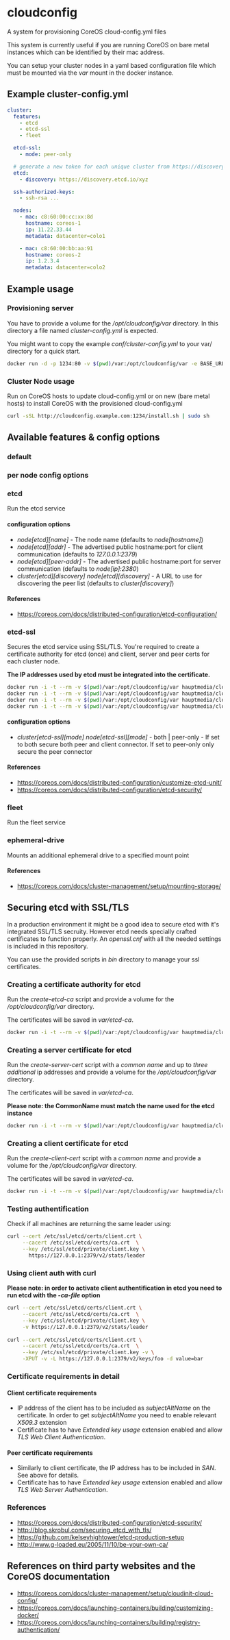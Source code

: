 # cloudconfig

A system for provisioning CoreOS cloud-config.yml files

This system is currently useful if you are running CoreOS on bare metal instances which can be identified by their mac address.

You can setup your cluster nodes in a yaml based configuration file which must be mounted via the *var* mount in the docker instance.

## Example cluster-config.yml
```yaml
cluster:
  features:
    - etcd
    - etcd-ssl
    - fleet

  etcd-ssl:
    - mode: peer-only

  # generate a new token for each unique cluster from https://discovery.etcd.io/new
  etcd:
    - discovery: https://discovery.etcd.io/xyz

  ssh-authorized-keys:
    - ssh-rsa ...

  nodes:
    - mac: c8:60:00:cc:xx:8d
      hostname: coreos-1
      ip: 11.22.33.44
      metadata: datacenter=colo1

    - mac: c8:60:00:bb:aa:91
      hostname: coreos-2
      ip: 1.2.3.4
      metadata: datacenter=colo2

```

## Example usage

### Provisioning server

You have to provide a volume for the */opt/cloudconfig/var* directory. In this directory a file named *cluster-config.yml* is expected.

You might want to copy the example *conf/cluster-config.yml* to your var/ directory for a quick start.


```bash
docker run -d -p 1234:80 -v $(pwd)/var:/opt/cloudconfig/var -e BASE_URL=http://puppetmaster.example.com:1234 hauptmedia/puppetmaster
```

### Cluster Node usage

Run on CoreOS hosts to update cloud-config.yml or on new (bare metal hosts) to install CoreOS with the provisioned cloud-config.yml

```bash
curl -sSL http://cloudconfig.example.com:1234/install.sh | sudo sh
```

## Available features & config options

### default

### per node config options


### etcd

Run the etcd service

#### configuration options
* *node[etcd][name]* - The node name (defaults to *node[hostname]*)
* *node[etcd][addr]* - The advertised public hostname:port for client communication (defaults to *127.0.0.1:2379*)
* *node[etcd][peer-addr]* - The advertised public hostname:port for server communication (defaults to *node[ip]:2380*)
* *cluster[etcd][discovery]* *node[etcd][discovery]* - A URL to use for discovering the peer list (defaults to *cluster[discovery]*)

#### References
* https://coreos.com/docs/distributed-configuration/etcd-configuration/

### etcd-ssl

Secures the etcd service using SSL/TLS. You're required to create a certificate authority for etcd (once) and client, 
server and peer certs for each cluster node.

**The IP addresses used by etcd must be integrated into the certificate.**

```bash
docker run -i -t --rm -v $(pwd)/var:/opt/cloudconfig/var hauptmedia/cloudconfig create-etcd-ca
docker run -i -t --rm -v $(pwd)/var:/opt/cloudconfig/var hauptmedia/cloudconfig create-etcd-server-cert 1.etcd.example.com 5.6.7.8 192.168.2.2
docker run -i -t --rm -v $(pwd)/var:/opt/cloudconfig/var hauptmedia/cloudconfig create-etcd-peer-cert 1.etcd.example.com 5.6.7.8 192.168.2.2
docker run -i -t --rm -v $(pwd)/var:/opt/cloudconfig/var hauptmedia/cloudconfig create-etcd-client-cert 1.etcd.example.com
````

#### configuration options
* *cluster[etcd-ssl][mode]* *node[etcd-ssl][mode]* - both | peer-only - If set to both secure both peer and client connector. If set to peer-only only secure the peer connector

#### References
* https://coreos.com/docs/distributed-configuration/customize-etcd-unit/
* https://coreos.com/docs/distributed-configuration/etcd-security/

### fleet

Run the fleet service

### ephemeral-drive

Mounts an additional ephemeral drive to a specified mount point

#### References
* https://coreos.com/docs/cluster-management/setup/mounting-storage/


## Securing etcd with SSL/TLS

In a production environment it might be a good idea to secure etcd with it's integrated SSL/TLS secruity. However etcd
needs specially crafted certificates to function properly. An *openssl.cnf* with all the needed settings is included in
this repository.

You can use the provided scripts in *bin* directory to manage your ssl certificates.

### Creating a certificate authority for etcd

Run the *create-etcd-ca* script and provide a volume for the */opt/cloudconfig/var* directory.

The certificates will be saved in *var/etcd-ca*.

```bash
docker run -i -t --rm -v $(pwd)/var:/opt/cloudconfig/var hauptmedia/cloudconfig create-etcd-ca
```

### Creating a server certificate for etcd


Run the *create-server-cert* script with a *common name* and up to *three additional* ip addresses and provide a volume for the */opt/cloudconfig/var* directory.

The certificates will be saved in *var/etcd-ca*.

**Please note: the CommonName must match the name used for the etcd instance**

```bash
docker run -i -t --rm -v $(pwd)/var:/opt/cloudconfig/var hauptmedia/cloudconfig create-etcd-server-cert 1.etcd.example.com 5.6.7.8 192.168.2.2
````

### Creating a client certificate for etcd

Run the *create-client-cert* script with a *common name* and provide a volume for the */opt/cloudconfig/var* directory.

The certificates will be saved in *var/etcd-ca*.

```bash
docker run -i -t --rm -v $(pwd)/var:/opt/cloudconfig/var hauptmedia/cloudconfig create-etcd-client-cert etcd-client.example.com
```


### Testing authentification
 
Check if all machines are returning the same leader using:

```bash
curl --cert /etc/ssl/etcd/certs/client.crt \
     --cacert /etc/ssl/etcd/certs/ca.crt  \
     --key /etc/ssl/etcd/private/client.key \
       https://127.0.0.1:2379/v2/stats/leader
```


### Using client auth with curl

**Please note: in order to activate client authentification in etcd you need to run etcd with the *-ca-file* option**

```bash
curl --cert /etc/ssl/etcd/certs/client.crt \
     --cacert /etc/ssl/etcd/certs/ca.crt  \
     --key /etc/ssl/etcd/private/client.key \
     -v https://127.0.0.1:2379/v2/stats/leader
       
curl --cert /etc/ssl/etcd/certs/client.crt \
     --cacert /etc/ssl/etcd/certs/ca.crt  \
     --key /etc/ssl/etcd/private/client.key -v \
     -XPUT -v -L https://127.0.0.1:2379/v2/keys/foo -d value=bar
```

### Certificate requirements in detail

#### Client certificate requirements
* IP address of the client has to be included as *subjectAltName* on the certificate. In order to get *subjectAltName* you need to enable relevant *X509.3* extension
* Certificate has to have *Extended key usage* extension enabled and allow *TLS Web Client Authentication*.

#### Peer certificate requirements
* Similarly to client certificate, the IP address has to be included in *SAN*. See above for details.
* Certificate has to have *Extended key usage* extension enabled and allow *TLS Web Server Authentication*.


### References
* https://coreos.com/docs/distributed-configuration/etcd-security/
* http://blog.skrobul.com/securing_etcd_with_tls/
* https://github.com/kelseyhightower/etcd-production-setup
* http://www.g-loaded.eu/2005/11/10/be-your-own-ca/

## References on third party websites and the CoreOS documentation

* https://coreos.com/docs/cluster-management/setup/cloudinit-cloud-config/
* https://coreos.com/docs/launching-containers/building/customizing-docker/
* https://coreos.com/docs/launching-containers/building/registry-authentication/

